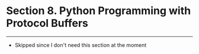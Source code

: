 # Section 8. Python Programming with Protocol Buffers

---

* Skipped since I don't need this section at the moment
